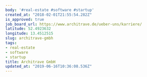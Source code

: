 ```yaml
---
body: '#real-estate #software #startup'
created_at: "2018-02-01T21:55:54.282Z"
is_approved: true
job_board_url: https://www.architrave.de/ueber-uns/karriere/
latitude: 52.4923632
longitude: 13.4512515
slug: architrave-gmbh
tags:
- real-estate
- software
- startup
title: Architrave GmbH
updated_at: "2019-06-16T10:36:08.536Z"
---
```

